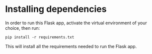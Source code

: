 # Installing dependencies

In order to run this Flask app, activate the virtual environment of your choice, then run:

`
pip install -r requirements.txt
`

This will install all the requirements needed to run the Flask app.
